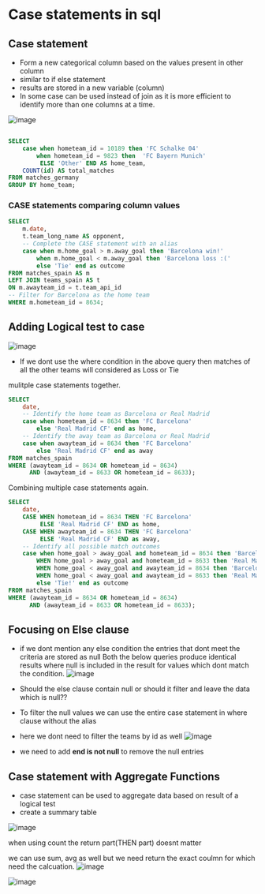 # Case statements in sql

##  Case statement
- Form a new categorical column based on the values present in other column
- similar to if else statement
- results are stored in a new variable (column)
- In some case can be used instead of join as it is more efficient to identify more than one columns at a time.

![image](https://user-images.githubusercontent.com/47908891/206720716-0431a04c-6623-4a76-a3a1-42bfabc3dcdb.png)


```sql

SELECT 
	case when hometeam_id = 10189 then 'FC Schalke 04'
        when hometeam_id = 9823 then  'FC Bayern Munich'
         ELSE 'Other' END AS home_team,
	COUNT(id) AS total_matches
FROM matches_germany
GROUP BY home_team;
```
### CASE statements comparing column values
```sql
SELECT 
	m.date,
	t.team_long_name AS opponent,
    -- Complete the CASE statement with an alias
	case when m.home_goal > m.away_goal then 'Barcelona win!'
        when m.home_goal < m.away_goal then 'Barcelona loss :(' 
        else 'Tie' end as outcome 
FROM matches_spain AS m
LEFT JOIN teams_spain AS t 
ON m.awayteam_id = t.team_api_id
-- Filter for Barcelona as the home team
WHERE m.hometeam_id = 8634; 
```
## Adding Logical test to case 
![image](https://user-images.githubusercontent.com/47908891/208030094-4ee86f6e-11d8-44d0-8427-70bc0adef211.png)
- If we dont use the where condition in the above query then matches of all the other teams will considered as Loss or Tie

mulitple case statements together.
```sql
SELECT 
	date,
	-- Identify the home team as Barcelona or Real Madrid
	case when hometeam_id = 8634 then 'FC Barcelona' 
        else 'Real Madrid CF' end as home,
    -- Identify the away team as Barcelona or Real Madrid
	case when awayteam_id = 8634 then 'FC Barcelona' 
        else 'Real Madrid CF' end as away
FROM matches_spain
WHERE (awayteam_id = 8634 OR hometeam_id = 8634)
      AND (awayteam_id = 8633 OR hometeam_id = 8633);
```
Combining multiple case statements again.
```sql
SELECT 
	date,
	CASE WHEN hometeam_id = 8634 THEN 'FC Barcelona' 
         ELSE 'Real Madrid CF' END as home,
	CASE WHEN awayteam_id = 8634 THEN 'FC Barcelona' 
         ELSE 'Real Madrid CF' END as away,
	-- Identify all possible match outcomes
	case when home_goal > away_goal and hometeam_id = 8634 then 'Barcelona win!'
        WHEN home_goal > away_goal and hometeam_id = 8633 then 'Real Madrid win!'
        WHEN home_goal < away_goal and awayteam_id = 8634 then 'Barcelona win!'
        WHEN home_goal < away_goal and awayteam_id = 8633 then 'Real Madrid win!'
        else 'Tie!' end as outcome
FROM matches_spain
WHERE (awayteam_id = 8634 OR hometeam_id = 8634)
      AND (awayteam_id = 8633 OR hometeam_id = 8633);
```


## Focusing on Else clause
- if we dont mention any else condition the entries that dont meet the criteria are stored as null
Both the below queries produce identical results where null is included in the result for values which dont match the condition.
![image](https://user-images.githubusercontent.com/47908891/208030679-d200d92e-ac50-4e1c-9d1e-5572a29cb547.png)

- Should the else clause contain null or should it filter and leave the data which is null??
- To filter the null values we can use the entire case statement in where clause without the alias 
- here we dont need to filter the teams by id as well
![image](https://user-images.githubusercontent.com/47908891/208035315-dd64719d-f9cd-4c41-97e7-13a1a0817b10.png)
- we need to add **end is not null** to remove the null entries

## Case statement with Aggregate Functions
- case statement can be used to aggregate data based on result of a logical test
- create a summary table

![image](https://user-images.githubusercontent.com/47908891/210225196-e1346e43-26b9-4f2e-8609-16167f5c4f58.png)

when using count the return part(THEN part) doesnt matter

we can use sum, avg as well but we need return the exact coulmn for which need the calcuation.
![image](https://user-images.githubusercontent.com/47908891/210225591-b60e29e9-220a-4d5d-891b-1ec10a473293.png)

![image](https://user-images.githubusercontent.com/47908891/210225718-6a6bc4db-7f5c-4e2d-a483-cf5f59e8e7f7.png)




 






